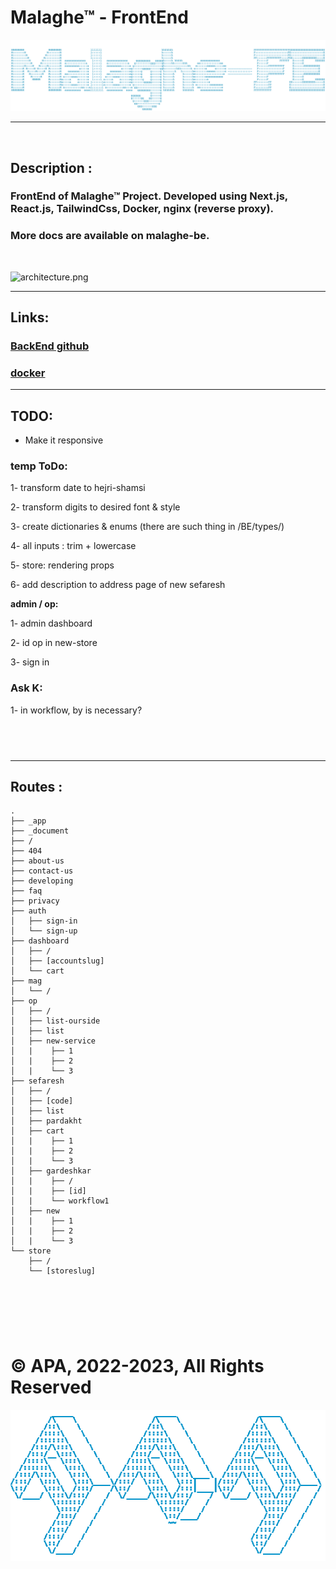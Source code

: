 # **Malaghe™ - FrontEnd**

![ascii_malaghe_fe.png](ascii_malaghe_fe.png)

---

<br>

## **Description** :

### FrontEnd of Malaghe™ Project. Developed using Next.js, React.js, TailwindCss, Docker, nginx (reverse proxy).

### More docs are available on malaghe-be.

<br>

![architecture.png](architecture.png)

---

## **Links**:

### [BackEnd github](https://github.com/apakhbari/Malaghe-BE)

### [docker](https://hub.docker.com/repository/docker/apakhbari/malaghe)

---

## **TODO**:

- Make it responsive

### **temp ToDo:**

1- transform date to hejri-shamsi

2- transform digits to desired font & style

3- create dictionaries & enums (there are such thing in /BE/types/)

4- all inputs : trim + lowercase

5- store: rendering props

6- add description to address page of new sefaresh

**admin / op:**

1- admin dashboard

2- id op in new-store

3- sign in

### **Ask K:**

1- in workflow, by is necessary?

## <br>

---

## **Routes** :

    .
    ├── _app
    ├── _document
    ├── /
    ├── 404
    ├── about-us
    ├── contact-us
    ├── developing
    ├── faq
    ├── privacy
    ├── auth
    │   ├── sign-in
    │   └── sign-up
    ├── dashboard
    │   ├── /
    │   ├── [accountslug]
    │   └── cart
    ├── mag
    │   └── /
    ├── op
    │   ├── /
    │   ├── list-ourside
    │   ├── list
    │   ├── new-service
    │   |    ├── 1
    │   |    ├── 2
    │   |    └── 3
    ├── sefaresh
    │   ├── /
    │   ├── [code]
    │   ├── list
    │   ├── pardakht
    │   ├── cart
    │   |    ├── 1
    │   |    ├── 2
    │   |    └── 3
    │   ├── gardeshkar
    │   |    ├── /
    │   |    ├── [id]
    │   |    └── workflow1
    │   ├── new
    │   |    ├── 1
    │   |    ├── 2
    │   |    └── 3
    └── store
        ├── /
        └── [storeslug]

## <br>

<br>

# **© APA, 2022-2023, All Rights Reserved**

![ascii_apa.png](ascii_apa.png)
